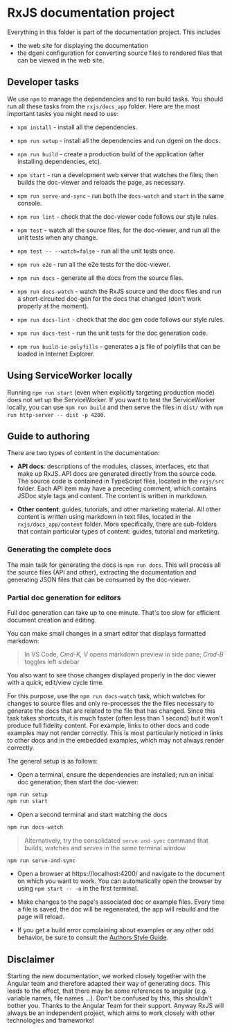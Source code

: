 # RxJS documentation project

Everything in this folder is part of the documentation project. This includes

* the web site for displaying the documentation
* the dgeni configuration for converting source files to rendered files that can be viewed in the web site.

## Developer tasks

We use `npm` to manage the dependencies and to run build tasks.
You should run all these tasks from the `rxjs/docs_app` folder.
Here are the most important tasks you might need to use:

* `npm install` - install all the dependencies.
* `npm run setup` - install all the dependencies and run dgeni on the docs.

* `npm run build` - create a production build of the application (after installing dependencies, etc).

* `npm start` - run a development web server that watches the files; then builds the doc-viewer and reloads the page, as necessary.
* `npm run serve-and-sync` - run both the `docs-watch` and `start` in the same console.
* `npm run lint` - check that the doc-viewer code follows our style rules.
* `npm test` - watch all the source files, for the doc-viewer, and run all the unit tests when any change.
* `npm test -- --watch=false` - run all the unit tests once.
* `npm run e2e` - run all the e2e tests for the doc-viewer.

* `npm run docs` - generate all the docs from the source files.
* `npm run docs-watch` - watch the RxJS source and the docs files and run a short-circuited doc-gen for the docs that changed (don't work properly at the moment).
* `npm run docs-lint` - check that the doc gen code follows our style rules.
* `npm run docs-test` - run the unit tests for the doc generation code.

* `npm run build-ie-polyfills` - generates a js file of polyfills that can be loaded in Internet Explorer.

## Using ServiceWorker locally

Running `npm run start` (even when explicitly targeting production mode) does not set up the
ServiceWorker. If you want to test the ServiceWorker locally, you can use `npm run build` and then
serve the files in `dist/` with `npm run http-server -- dist -p 4200`.

## Guide to authoring

There are two types of content in the documentation:

* **API docs**: descriptions of the modules, classes, interfaces, etc that make up RxJS.
API docs are generated directly from the source code.
The source code is contained in TypeScript files, located in the `rxjs/src` folder.
Each API item may have a preceding comment, which contains JSDoc style tags and content.
The content is written in markdown.

* **Other content**: guides, tutorials, and other marketing material.
All other content is written using markdown in text files, located in the `rxjs/docs_app/content` folder.
More specifically, there are sub-folders that contain particular types of content: guides, tutorial and marketing.

### Generating the complete docs

The main task for generating the docs is `npm run docs`. This will process all the source files (API and other),
extracting the documentation and generating JSON files that can be consumed by the doc-viewer.

### Partial doc generation for editors

Full doc generation can take up to one minute. That's too slow for efficient document creation and editing.

You can make small changes in a smart editor that displays formatted markdown:
>In VS Code, _Cmd-K, V_ opens markdown preview in side pane; _Cmd-B_ toggles left sidebar

You also want to see those changes displayed properly in the doc viewer
with a quick, edit/view cycle time.

For this purpose, use the `npm run docs-watch` task, which watches for changes to source files and only
re-processes the the files necessary to generate the docs that are related to the file that has changed.
Since this task takes shortcuts, it is much faster (often less than 1 second) but it won't produce full
fidelity content. For example, links to other docs and code examples may not render correctly. This is
most particularly noticed in links to other docs and in the embedded examples, which may not always render
correctly.

The general setup is as follows:

* Open a terminal, ensure the dependencies are installed; run an initial doc generation; then start the doc-viewer:

```bash
npm run setup
npm run start
```

* Open a second terminal and start watching the docs

```bash
npm run docs-watch
```

>Alternatively, try the consolidated `serve-and-sync` command that builds, watches and serves in the same terminal window
```bash
npm run serve-and-sync
```

* Open a browser at https://localhost:4200/ and navigate to the document on which you want to work.
You can automatically open the browser by using `npm start -- -o` in the first terminal.

* Make changes to the page's associated doc or example files. Every time a file is saved, the doc will
be regenerated, the app will rebuild and the page will reload.

* If you get a build error complaining about examples or any other odd behavior, be sure to consult
the [Authors Style Guide](https://angular.io/guide/docs-style-guide).

## Disclaimer

Starting the new documentation, we worked closely together with the Angular team and therefore adapted their way of generating docs. This leads to the effect, that there may be some references to angular (e.g. variable names, file names ...). Don't be confused by this, this shouldn't bother you. Thanks to the Angular Team for their support.
Anyway RxJS will always be an independent project, which aims to work closely with other technologies and frameworks!
